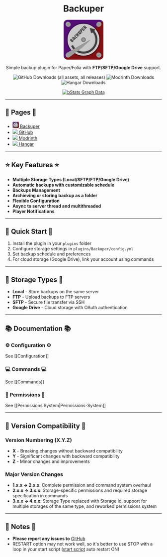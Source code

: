 <div align='center'>

# Backuper

<img height="128" src="https://raw.githubusercontent.com/DVDishka/Backuper/refs/heads/master/images/backuper_logo.svg" width="128" alt=""/>

Simple backup plugin for Paper/Folia with **FTP/SFTP/Google Drive** support.

![GitHub Downloads (all assets, all releases)](https://img.shields.io/github/downloads/DVDishka/Backuper/total?label=GitHub%20Downloads)
![Modrinth Downloads](https://img.shields.io/modrinth/dt/Backuper?label=Modrinth%20Downloads)
![Hangar Downloads](https://img.shields.io/hangar/dt/Backuper?label=Hangar%20Downloads)

[![bStats Graph Data](https://bstats.org/signatures/bukkit/Backuper.svg)](https://bstats.org/plugin/bukkit/Backuper)

</div>

---

## 🔗 Pages 🔗

* [<img width="20px" src="https://raw.githubusercontent.com/DVDishka/Backuper/refs/heads/master/images/backuper_logo.svg"></img>](https://backuper-mc.com)[ Backuper](https://backuper-mc.com)
* [<img width="20px" src="https://github.githubassets.com/images/modules/logos_page/GitHub-Mark.png"></img>](https://github.com/DVDishka/Backuper)[ GitHub](https://github.com/DVDishka/Backuper)
* [<img width="20px" src="https://i.imgur.com/o104U27.png"></img>](https://modrinth.com/plugin/backuper)[ Modrinth](https://modrinth.com/plugin/backuper)
* [<img width="20px" src="https://i.imgur.com/QJnHi37.png"></img>](https://hangar.papermc.io/Collagen/Backuper)[ Hangar](https://hangar.papermc.io/Collagen/Backuper)

---

## ⭐ Key Features ⭐

- **Multiple Storage Types (Local/SFTP/FTP/Google Drive)**
- **Automatic backups with customizable schedule**
- **Backups Management**
- **Archieving or storing backup as a folder**
- **Flexible Configuration**
- **Async to server thread and multithreaded**
- **Player Notifications**

---

## 🚀 Quick Start 🚀

1. Install the plugin in your `plugins` folder
2. Configure storage settings in `plugins/Backuper/config.yml`
3. Set backup schedule and preferences
4. For cloud storage (Google Drive), link your account using commands

---

## 💾 Storage Types 💾

- **Local** - Store backups on the same server
- **FTP** - Upload backups to FTP servers
- **SFTP** - Secure file transfer via SSH
- **Google Drive** - Cloud storage with OAuth authentication

---

## 📚 Documentation 📚

### ⚙️ Configuration ⚙️
See [[Configuration]]

### 💻 Commands 💻
See [[Commands]]

### 🔐 Permissions 🔐
See [[Permissions System|Permissions-System]]

---

## 🔄 Version Compatibility 🔄

### Version Numbering (X.Y.Z)
- **X** - Breaking changes without backward compatibility
- **Y** - Significant changes with backward compatibility  
- **Z** - Minor changes and improvements

### Major Version Changes
- **1.x.x → 2.x.x**: Complete permission and command system overhaul
- **2.x.x → 3.x.x**: Storage-specific permissions and required storage specification in commands
- **3.x.x → 4.x.x**: Storage Type replaced with Storage Id, support for multiple storages of the same type, and reworked permissions system

---

## 📝 Notes 📝

* **Please report any issues to** [GitHub](https://github.com/DVDishka/Backuper/issues)
* RESTART option may not work well, so it's better to use STOP with a loop in your start script ([start script](https://flags.sh/) auto restart ON)
